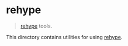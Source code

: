 # rehype

> [rehype][rehype] tools.

<!-- Section to include introductory text. Make sure to keep an empty line after the intro `section` element and another before the `/section` close. -->

<section class="intro">

This directory contains utilities for using [rehype][rehype].

</section>

<!-- /.intro -->

<!-- Section for all links. Make sure to keep an empty line after the `section` element and another before the `/section` close. -->

<section class="links">

[rehype]: https://github.com/wooorm/rehype

</section>

<!-- /.links -->

